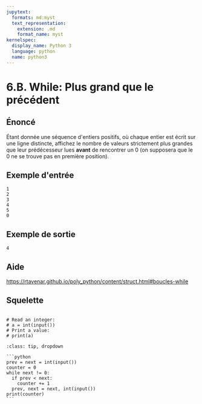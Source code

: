 ```yaml
---
jupytext:
  formats: md:myst
  text_representation:
    extension: .md
    format_name: myst
kernelspec:
  display_name: Python 3
  language: python
  name: python3
---
```


# 6.B. While: Plus grand que le précédent

## **Énoncé**

Étant donnée une séquence d'entiers positifs, où chaque entier est écrit sur une ligne distincte, affichez le nombre de valeurs strictement plus grandes que leur prédécesseur lues **avant** de rencontrer un 0 (on supposera que le 0 ne se trouve pas en première position).

## **Exemple d'entrée**

```
1
2
3
4
5
0
```

## **Exemple de sortie**

```
4
```

## Aide

https://rtavenar.github.io/poly_python/content/struct.html#boucles-while

## Squelette

```{code-cell} ipython3

# Read an integer:
# a = int(input())
# Print a value:
# print(a)
```

````{admonition} Cliquez ici pour voir la solution
:class: tip, dropdown

```python
prev = next = int(input())
counter = 0
while next != 0:
  if prev < next:
    counter += 1
  prev, next = next, int(input())
print(counter)
```
````
